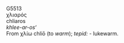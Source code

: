 G5513  
χλιαρός  
chliaros  
*khlee-ar-os‘*  
From χλίω chliō (to *warm*); *tepid:* - lukewarm.  
